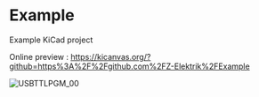 # Example
 Example KiCad project
 
 Online preview : https://kicanvas.org/?github=https%3A%2F%2Fgithub.com%2FZ-Elektrik%2FExample

 
 ![USBTTLPGM_00](https://github.com/user-attachments/assets/2fc7dcbf-9915-4959-87d5-e453f317a5d4)
